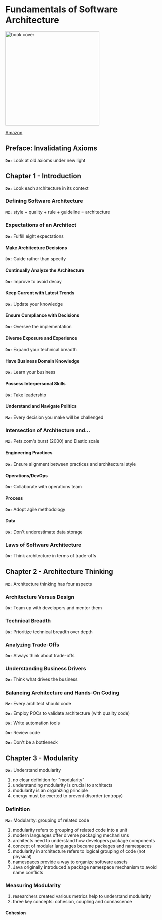 # Fundamentals of Software Architecture

<img src="https://m.media-amazon.com/images/I/91HMsnYFsKL.jpg" width="300" alt="book cover" />

[Amazon](https://www.amazon.com/Fundamentals-Software-Architecture-Comprehensive-Characteristics/dp/1492043451)

## Preface: Invalidating Axioms

**`Do:`** Look at old axioms under new light  

<!-- stash
1. math is based on axioms | software world is ever-changing
2. state of dynamic equilibrium | chaotic change in the long-term | Kubernetes
3. question fundamental axioms regularly | think of dynamic equilibrium
4. all innovations lead to new capabilities and tradeoffs | XP -> CD -> DevOps -> Microservices -> Containerization -> Serverless

0. axiom: proposition regarded as being true
1. software world changes at a rapid pace
2. short equilibrium, long-term chaotic change
3. question old axioms
4. new capabilities and tradeoffs | XP -> CD -> DevOps -> Microservices -> Container -> Cloud
5. changes and today's perspective
6. emphasis on discipline
7. everything is a tradeoff
8. modern overview of software architecture
-->

<!-- 
### Conventions Used in This Book

- *Italic* - new things
- `Constant width` - program elements
- **`Constant width bold`** - type literally
- *`Constant width italic`* - to replace

### Using Code Examples

[Download](http://fundamentalsofsoftwarearchitecture.com) 
-->

## Chapter 1 - Introduction

**`Do:`** Look each architecture in its context

<!-- 
1. why no clearly defined career path?
2. no clear definition
3. scope of the field (Figure 1-1)
4. expanding role
5. dynamic problem (non-static)
6. outdated solutions
7. in need of reassessment
8. must study in context 
-->

### Defining Software Architecture

**`Mz:`** style + quality + rule + guideline = architecture

<!-- 
1. roadmap or blueprint? | what does it actually contains?
2. structure refers to architecture style (microkernel, microservices) | incomplete
3. characteristics refers to architecture quality | distinct from functionality
4. decisions represents rules of constructions | what is allowed and what is not
5. rules can be broken through variance | ARB
6. principles are guidelines rather than hard rules 
-->

### Expectations of an Architect

<!-- **`Mz:`** Eight expectations to fulfill. -->

**`Do:`** Fulfill eight expectations

<!-- 
1. emphasis on expectations rather than role
2. eight core expectations
    - make decisions
    - continually analyze
    - keep with trends
    - ensure compliance
    - diverse experience
    - business domain knowledge
    - interpersonal skills
    - navigate politics
3. succuss requires meeting these expectations 
-->

#### Make Architecture Decisions

**`Do:`** Guide rather than specify

<!-- 
1. purpose: guide your team
2. guide rather than specify (reactive-based framework vs. React.js)
3. help teams make the right choices | there is a line 
-->

#### Continually Analyze the Architecture

**`Do:`** Improve to avoid decay

<!-- 
1. purpose: make improvements
2. avoid structural decay
3. don't overlook testing and release environments | agility
4. requires holistic analysis 
-->

#### Keep Current with Latest Trends

**`Do:`** Update your knowledge

#### Ensure Compliance with Decisions

**`Do:`** Oversee the implementation

#### Diverse Exposure and Experience

**`Do:`** Expand your technical breadth

#### Have Business Domain Knowledge

**`Do:`** Learn your business

#### Possess Interpersonal Skills

**`Do:`** Take leadership

#### Understand and Navigate Politics

**`Mz:`** Every decision you make will be challenged

### Intersection of Architecture and...

**`Mz:`** Pets.com's burst (2000) and Elastic scale

#### Engineering Practices

<!-- - **`Mz:`** Process means how people organize and interact -->
<!-- - **`Mz:`** Flavors of agile includes scrum, Xp, lean and crystal -->
<!-- **`Mz:`** All architecture become iterative because of unknown unknowns -->
<!-- **`Mz:`** Practice is not process   -->
<!-- **`Mz:`** architectural style and engineering practices should from a symbiotic mesh   -->
<!-- **`Do:`** Build evolutionary architecture -->

**`Do:`** Ensure alignment between practices and architectural style

<!-- 1. Traditionally, software architecture and development process were a separate concern
2. Recent engineering advances have brought process concerns to software architecture
3. Due to unknown unknowns, focusing on engineering practices is crucial in software development
4. Unknown unknowns pose significant challenges to software systems. 
5. An iterative process aligns better with the nature of software architecture.
6. The architectural style and engineering practices should harmonize. -->

#### Operations/DevOps

**`Do:`** Collaborate with operations team

#### Process

**`Do:`** Adopt agile methodology

#### Data

<!-- **`Mz:`** Date storage is also an important aspect -->

**`Do:`** Don't underestimate data storage

### Laws of Software Architecture

<!-- **`Mz:`** 1. Everything in software architecture is a trade-off   -->
<!-- **`Mz:`** 2. Why is more important than how  -->

**`Do:`** Think architecture in terms of trade-offs

## Chapter 2 - Architecture Thinking

**`Mz:`** Architecture thinking has four aspects

### Architecture Versus Design

<!-- **`Mz:`** Design and architecture must kept in sync -->

**`Do:`** Team up with developers and mentor them

### Technical Breadth

<!-- **`Mz:`** Architect's value lies in technical breadth -->

**`Do:`** Prioritize technical breadth over depth

### Analyzing Trade-Offs

<!-- **`Mz:`** Only trade-offs in architecture -->

**`Do:`** Always think about trade-offs

### Understanding Business Drivers

**`Do:`** Think what drives the business

### Balancing Architecture and Hands-On Coding

<!-- **`Do:`** Balance architecture and coding -->

**`Mz:`** Every architect should code

**`Do:`** Employ POCs to validate architecture (with quality code)

**`Do:`** Write automation tools

**`Do:`** Review code

**`Do:`** Don't be a bottleneck

## Chapter 3 - Modularity

**`Do:`** Understand modularity

1. no clear definition for "modularity"
2. understanding modularity is crucial to architects
3. modularity is an organizing principle
3. energy must be exerted to prevent disorder (entropy)

### Definition

**`Mz:`** Modularity: grouping of related code

1. modularity refers to grouping of related code into a unit
2. modern languages offer diverse packaging mechanisms
3. architects need to understand how developers package components
4. concept of modular languages became packages and namespaces
5. modularity in architecture refers to logical grouping of code (not physical)
6. namespaces provide a way to organize software assets
7. Java originally introduced a package namespace mechanism to avoid name conflicts

### Measuring Modularity

1. researchers created various metrics help to understand modularity
2. three key concepts: cohesion, coupling and connascence

#### Cohesion